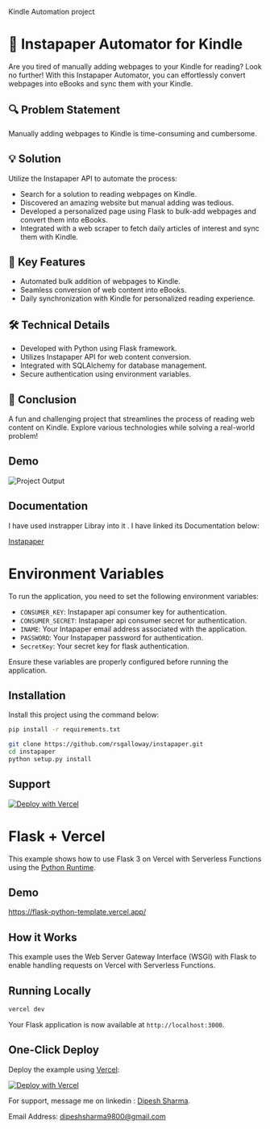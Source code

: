 Kindle Automation project

# 📘 Instapaper Automator for Kindle

Are you tired of manually adding webpages to your Kindle for reading? Look no further! With this Instapaper Automator, you can effortlessly convert webpages into eBooks and sync them with your Kindle.

## 🔍 Problem Statement

Manually adding webpages to Kindle is time-consuming and cumbersome.

## 💡 Solution

Utilize the Instapaper API to automate the process:

- Search for a solution to reading webpages on Kindle.
- Discovered an amazing website but manual adding was tedious.
- Developed a personalized page using Flask to bulk-add webpages and convert them into eBooks.
- Integrated with a web scraper to fetch daily articles of interest and sync them with Kindle.

## 🚀 Key Features

- Automated bulk addition of webpages to Kindle.
- Seamless conversion of web content into eBooks.
- Daily synchronization with Kindle for personalized reading experience.

## 🛠️ Technical Details

- Developed with Python using Flask framework.
- Utilizes Instapaper API for web content conversion.
- Integrated with SQLAlchemy for database management.
- Secure authentication using environment variables.

## 🌟 Conclusion

A fun and challenging project that streamlines the process of reading web content on Kindle. Explore various technologies while solving a real-world problem!

## Demo

![Project Output](https://github.com/bdipesh3045/Kindle-automation/assets/111185281/2cb3ed10-0280-49c4-9c2b-1d36243cca6d)

## Documentation

I have used instrapper Libray into it . I have linked its Documentation below:

[Instapaper](https://github.com/rsgalloway/instapaper)

# Environment Variables

To run the application, you need to set the following environment variables:

- `CONSUMER_KEY`: Instapaper api consumer key for authentication.
- `CONSUMER_SECRET`: Instapaper api consumer secret for authentication.
- `INAME`: Your Intapaper email address associated with the application.
- `PASSWORD`: Your Instapaper password for authentication.
- `SecretKey`: Your secret key for flask authentication.

Ensure these variables are properly configured before running the application.

## Installation

Install this project using the command below:

```bash
pip install -r requirements.txt
```

```bash
git clone https://github.com/rsgalloway/instapaper.git
cd instapaper
python setup.py install
```

## Support

[![Deploy with Vercel](https://vercel.com/button)](https://vercel.com/new/clone?repository-url=https%3A%2F%2Fgithub.com%2Fvercel%2Fexamples%2Ftree%2Fmain%2Fpython%2Fflask3&demo-title=Flask%203%20%2B%20Vercel&demo-description=Use%20Flask%203%20on%20Vercel%20with%20Serverless%20Functions%20using%20the%20Python%20Runtime.&demo-url=https%3A%2F%2Fflask3-python-template.vercel.app%2F&demo-image=https://assets.vercel.com/image/upload/v1669994156/random/flask.png)

# Flask + Vercel

This example shows how to use Flask 3 on Vercel with Serverless Functions using the [Python Runtime](https://vercel.com/docs/concepts/functions/serverless-functions/runtimes/python).

## Demo

https://flask-python-template.vercel.app/

## How it Works

This example uses the Web Server Gateway Interface (WSGI) with Flask to enable handling requests on Vercel with Serverless Functions.

## Running Locally

```bash
vercel dev
```

Your Flask application is now available at `http://localhost:3000`.

## One-Click Deploy

Deploy the example using [Vercel](https://vercel.com?utm_source=github&utm_medium=readme&utm_campaign=vercel-examples):

[![Deploy with Vercel](https://vercel.com/button)](https://vercel.com/new/clone?repository-url=https%3A%2F%2Fgithub.com%2Fvercel%2Fexamples%2Ftree%2Fmain%2Fpython%2Fflask3&demo-title=Flask%203%20%2B%20Vercel&demo-description=Use%20Flask%203%20on%20Vercel%20with%20Serverless%20Functions%20using%20the%20Python%20Runtime.&demo-url=https%3A%2F%2Fflask3-python-template.vercel.app%2F&demo-image=https://assets.vercel.com/image/upload/v1669994156/random/flask.png)

For support, message me on linkedin : [Dipesh Sharma](https://www.linkedin.com/in/dipesh-sharma-b04948202/).

Email Address: dipeshsharma9800@gmail.com
